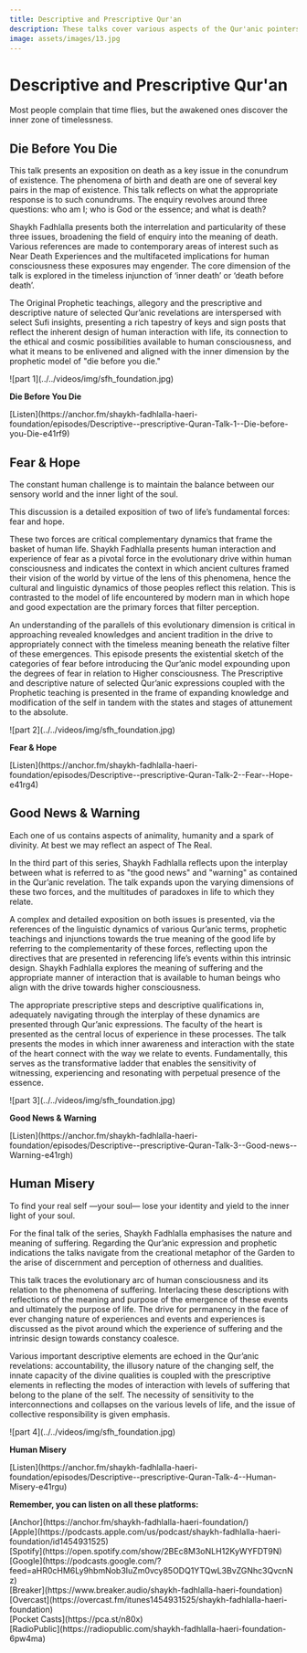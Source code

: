 ```yaml
---
title: Descriptive and Prescriptive Qur'an
description: These talks cover various aspects of the Qur'anic pointers for living a good life and are meant for any modern seeker interested in the path of Sufism and Islam.
image: assets/images/13.jpg
---
```


# Descriptive and Prescriptive Qur'an

<div class="callout6">
Most people complain that time flies, but the awakened ones discover the inner zone of timelessness.
</div>

## Die Before You Die

This talk presents an exposition on death as a key issue in the conundrum of existence. The phenomena of birth and death are one of several key pairs in the map of existence. This talk reflects on what the appropriate response is to such conundrums. The enquiry revolves around three questions: who am I; who is God or the essence; and what is death? 

Shaykh Fadhlalla presents both the interrelation and particularity of these three issues, broadening the field of enquiry into the meaning of death. Various references are made to contemporary areas of interest such as Near Death Experiences and the multifaceted implications for human consciousness these exposures may engender. The core dimension of the talk is explored in the timeless injunction of ‘inner death’ or ‘death before death’.

The Original Prophetic teachings, allegory and the prescriptive and descriptive nature of selected Qur’anic revelations are interspersed with select Sufi insights, presenting a rich tapestry of keys and sign posts that reflect the inherent design of human interaction with life, its connection to the ethical and cosmic possibilities available to human consciousness, and what it means to be enlivened and aligned with the inner dimension by the prophetic model of "die before you die."

<div markdown="1" class="card video sidebar center gemoji center-content center-card">

<div markdown="2" class="video-image">
![part 1](../../videos/img/sfh_foundation.jpg)
</div>

**Die Before You Die**

<div markdown="3" class="video-link">
[Listen](https://anchor.fm/shaykh-fadhlalla-haeri-foundation/episodes/Descriptive--prescriptive-Quran-Talk-1--Die-before-you-Die-e41rf9)
</div>

</div>

<div markdown="1" class="clear"></div>

## Fear & Hope

<div class="callout6">
The constant human challenge is to maintain the balance between our sensory world and the inner light of the soul.
</div>

This discussion is a detailed exposition of two of life’s fundamental forces: fear and hope.

These two forces are critical complementary dynamics that frame the basket of human life. Shaykh Fadhlalla presents human interaction and experience of fear as a pivotal force in the evolutionary drive within human consciousness and indicates the context in which ancient cultures framed their vision of the world by virtue of the lens of this phenomena, hence the cultural and linguistic dynamics of those peoples reflect this relation. This is contrasted to the model of life encountered by modern man in which hope and good expectation are the primary forces that filter perception. 

An understanding of the parallels of this evolutionary dimension is critical in approaching revealed knowledges and ancient tradition in the drive to appropriately connect with the timeless meaning beneath the relative filter of these emergences. This episode presents the existential sketch of the categories of fear before introducing the Qur’anic model expounding upon the degrees of fear in relation to Higher consciousness. The Prescriptive and descriptive nature of selected Qur’anic expressions coupled with the Prophetic teaching is presented in the frame of expanding knowledge and modification of the self in tandem with the states and stages of attunement to the absolute.

<div markdown="1" class="card video sidebar center gemoji center-content center-card">

<div markdown="2" class="video-image">
![part 2](../../videos/img/sfh_foundation.jpg)
</div>

**Fear & Hope**

<div markdown="3" class="video-link">
[Listen](https://anchor.fm/shaykh-fadhlalla-haeri-foundation/episodes/Descriptive--prescriptive-Quran-Talk-2--Fear--Hope-e41rg4)
</div>

</div>

<div markdown="1" class="clear"></div>

## Good News & Warning

<div class="callout6">
Each one of us contains aspects of animality, humanity and a spark of divinity. At best we may reflect an aspect of The Real.
</div>

In the third part of this series, Shaykh Fadhlalla reflects upon the interplay between what is referred to as "the good news" and "warning" as contained in the Qur’anic revelation. The talk expands upon the varying dimensions of these two forces, and the multitudes of paradoxes in life to which they relate. 

A complex and detailed exposition on both issues is presented, via the references of the linguistic dynamics of various Qur’anic terms, prophetic teachings and injunctions towards the true meaning of the good life by referring to the complementarity of these forces, reflecting upon the directives that are presented in referencing life’s events within this intrinsic design. Shaykh Fadhlalla explores the meaning of suffering and the appropriate manner of interaction that is available to human beings who align with the drive towards higher consciousness.

The appropriate prescriptive steps and descriptive qualifications in, adequately navigating through the interplay of these dynamics are presented through Qur’anic expressions. The faculty of the heart is presented as the central locus of experience in these processes. The talk presents the modes in which inner awareness and interaction with the state of the heart connect with the way we relate to events. Fundamentally, this serves as the transformative ladder that enables the sensitivity of witnessing, experiencing and resonating with perpetual presence of the essence.

<div markdown="1" class="card video sidebar center gemoji center-content center-card">

<div markdown="2" class="video-image">
![part 3](../../videos/img/sfh_foundation.jpg)
</div>

**Good News & Warning**

<div markdown="3" class="video-link">
[Listen](https://anchor.fm/shaykh-fadhlalla-haeri-foundation/episodes/Descriptive--prescriptive-Quran-Talk-3--Good-news--Warning-e41rgh)
</div>

</div>

<div markdown="1" class="clear"></div>

## Human Misery

<div class="callout6">
To find your real self —your soul— lose your identity and yield to the inner light of your soul.
</div>

For the final talk of the series, Shaykh Fadhlalla emphasises the nature and meaning of suffering. Regarding the Qur’anic expression and prophetic indications the talks navigate from the creational metaphor of the Garden to the arise of discernment and perception of otherness and dualities. 

This talk traces the evolutionary arc of human consciousness and its relation to the phenomena of suffering. Interlacing these descriptions with reflections of the meaning and purpose of the emergence of these events and ultimately the purpose of life. The drive for permanency in the face of ever changing nature of experiences and events and experiences is discussed as the pivot around which the experience of suffering and the intrinsic design towards constancy coalesce.

Various important descriptive elements are echoed in the Qur’anic revelations: accountability, the illusory nature of the changing self, the innate capacity of the divine qualities is coupled with the prescriptive elements in reflecting the modes of interaction with levels of suffering that belong to the plane of the self. The necessity of sensitivity to the interconnections and collapses on the various levels of life, and the issue of collective responsibility is given emphasis.

<div markdown="1" class="card video sidebar center gemoji center-content center-card">

<div markdown="2" class="video-image">
![part 4](../../videos/img/sfh_foundation.jpg)
</div>

**Human Misery**

<div markdown="3" class="video-link">
[Listen](https://anchor.fm/shaykh-fadhlalla-haeri-foundation/episodes/Descriptive--prescriptive-Quran-Talk-4--Human-Misery-e41rgu)
</div>

</div>

<div class="clear"></div>

<div markdown="1" class="card article sidebar center">

**Remember, you can listen on all these platforms:**

<div markdown="3" class="audio-link">
[Anchor](https://anchor.fm/shaykh-fadhlalla-haeri-foundation/)
</div>

<div markdown="3" class="audio-link">
[Apple](https://podcasts.apple.com/us/podcast/shaykh-fadhlalla-haeri-foundation/id1454931525)
</div>

<div markdown="3" class="audio-link">
[Spotify](https://open.spotify.com/show/2BEc8M3oNLH12KyWYFDT9N) 
</div>

<div markdown="3" class="audio-link">
[Google](https://podcasts.google.com/?feed=aHR0cHM6Ly9hbmNob3IuZm0vcy85ODQ1YTQwL3BvZGNhc3QvcnNz)
</div>

<div markdown="3" class="audio-link">
[Breaker](https://www.breaker.audio/shaykh-fadhlalla-haeri-foundation)
</div>

<div markdown="3" class="audio-link">
[Overcast](https://overcast.fm/itunes1454931525/shaykh-fadhlalla-haeri-foundation)
</div>

<div markdown="3" class="audio-link">
[Pocket Casts](https://pca.st/n80x)
</div>

<div markdown="3" class="audio-link">
[RadioPublic](https://radiopublic.com/shaykh-fadhlalla-haeri-foundation-6pw4ma)
</div>

</div>
